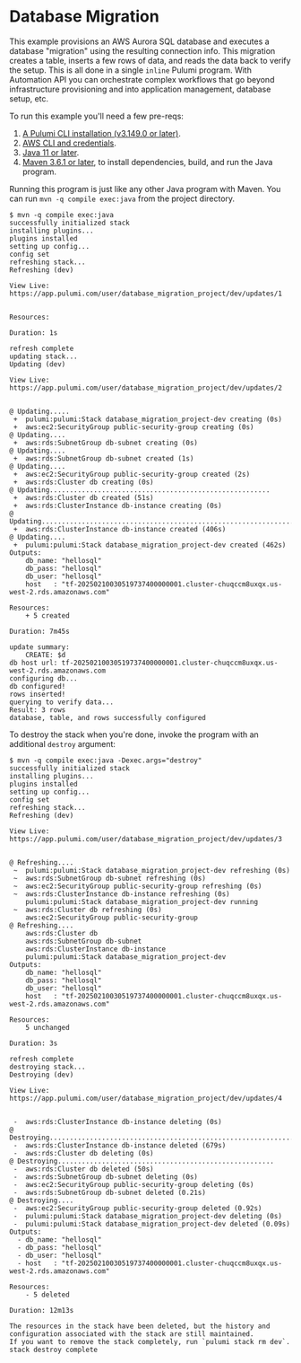 # Database Migration

This example provisions an AWS Aurora SQL database and executes a database "migration" using the resulting connection info. This migration creates a table, inserts a few rows of data, and reads the data back to verify the setup. This is all done in a single `inline` Pulumi program. With Automation API you can orchestrate complex workflows that go beyond infrastructure provisioning and into application management, database setup, etc.

To run this example you'll need a few pre-reqs:
1. [A Pulumi CLI installation (v3.149.0 or later)](https://www.pulumi.com/docs/iac/download-install/).
2. [AWS CLI and credentials](https://www.pulumi.com/docs/iac/get-started/aws/begin/#configure-pulumi-to-access-your-aws-account).
3. [Java 11 or later](https://www.oracle.com/java/technologies/downloads).
4. [Maven 3.6.1 or later](https://maven.apache.org/install.html), to install dependencies, build, and run the Java program.


Running this program is just like any other Java program with Maven. You can run `mvn -q compile exec:java` from the project directory.


```shell
$ mvn -q compile exec:java
successfully initialized stack
installing plugins...
plugins installed
setting up config...
config set
refreshing stack...
Refreshing (dev)

View Live: https://app.pulumi.com/user/database_migration_project/dev/updates/1


Resources:

Duration: 1s

refresh complete
updating stack...
Updating (dev)

View Live: https://app.pulumi.com/user/database_migration_project/dev/updates/2


@ Updating.....
 +  pulumi:pulumi:Stack database_migration_project-dev creating (0s)
 +  aws:ec2:SecurityGroup public-security-group creating (0s)
@ Updating....
 +  aws:rds:SubnetGroup db-subnet creating (0s)
@ Updating....
 +  aws:rds:SubnetGroup db-subnet created (1s)
@ Updating....
 +  aws:ec2:SecurityGroup public-security-group created (2s)
 +  aws:rds:Cluster db creating (0s)
@ Updating.......................................................
 +  aws:rds:Cluster db created (51s)
 +  aws:rds:ClusterInstance db-instance creating (0s)
@ Updating..........................................................................................................................................................................................................................................................................................................................................................................................................................
 +  aws:rds:ClusterInstance db-instance created (406s)
@ Updating....
 +  pulumi:pulumi:Stack database_migration_project-dev created (462s)
Outputs:
    db_name: "hellosql"
    db_pass: "hellosql"
    db_user: "hellosql"
    host   : "tf-20250210030519737400000001.cluster-chuqccm8uxqx.us-west-2.rds.amazonaws.com"

Resources:
    + 5 created

Duration: 7m45s

update summary:
    CREATE: $d
db host url: tf-20250210030519737400000001.cluster-chuqccm8uxqx.us-west-2.rds.amazonaws.com
configuring db...
db configured!
rows inserted!
querying to verify data...
Result: 3 rows
database, table, and rows successfully configured
```

To destroy the stack when you're done, invoke the program with an additional `destroy` argument:

```shell
$ mvn -q compile exec:java -Dexec.args="destroy"
successfully initialized stack
installing plugins...
plugins installed
setting up config...
config set
refreshing stack...
Refreshing (dev)

View Live: https://app.pulumi.com/user/database_migration_project/dev/updates/3


@ Refreshing....
 ~  pulumi:pulumi:Stack database_migration_project-dev refreshing (0s)
 ~  aws:rds:SubnetGroup db-subnet refreshing (0s)
 ~  aws:ec2:SecurityGroup public-security-group refreshing (0s)
 ~  aws:rds:ClusterInstance db-instance refreshing (0s)
    pulumi:pulumi:Stack database_migration_project-dev running
 ~  aws:rds:Cluster db refreshing (0s)
    aws:ec2:SecurityGroup public-security-group
@ Refreshing....
    aws:rds:Cluster db
    aws:rds:SubnetGroup db-subnet
    aws:rds:ClusterInstance db-instance
    pulumi:pulumi:Stack database_migration_project-dev
Outputs:
    db_name: "hellosql"
    db_pass: "hellosql"
    db_user: "hellosql"
    host   : "tf-20250210030519737400000001.cluster-chuqccm8uxqx.us-west-2.rds.amazonaws.com"

Resources:
    5 unchanged

Duration: 3s

refresh complete
destroying stack...
Destroying (dev)

View Live: https://app.pulumi.com/user/database_migration_project/dev/updates/4


 -  aws:rds:ClusterInstance db-instance deleting (0s)
@ Destroying...........................................................................................................................................................................................................................................................................................................................................................................................................................................................................................................................................................................................................................................................................................................
 -  aws:rds:ClusterInstance db-instance deleted (679s)
 -  aws:rds:Cluster db deleting (0s)
@ Destroying......................................................
 -  aws:rds:Cluster db deleted (50s)
 -  aws:rds:SubnetGroup db-subnet deleting (0s)
 -  aws:ec2:SecurityGroup public-security-group deleting (0s)
 -  aws:rds:SubnetGroup db-subnet deleted (0.21s)
@ Destroying....
 -  aws:ec2:SecurityGroup public-security-group deleted (0.92s)
 -  pulumi:pulumi:Stack database_migration_project-dev deleting (0s)
 -  pulumi:pulumi:Stack database_migration_project-dev deleted (0.09s)
Outputs:
  - db_name: "hellosql"
  - db_pass: "hellosql"
  - db_user: "hellosql"
  - host   : "tf-20250210030519737400000001.cluster-chuqccm8uxqx.us-west-2.rds.amazonaws.com"

Resources:
    - 5 deleted

Duration: 12m13s

The resources in the stack have been deleted, but the history and configuration associated with the stack are still maintained.
If you want to remove the stack completely, run `pulumi stack rm dev`.
stack destroy complete
```
